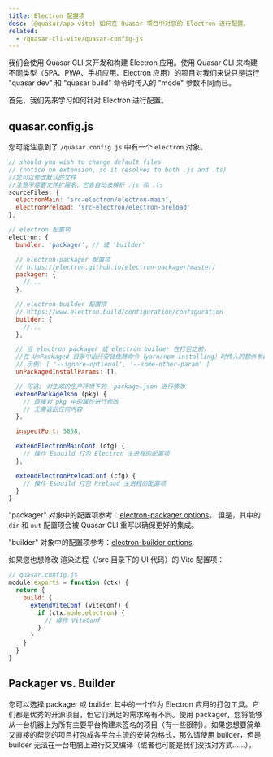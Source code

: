 ```yaml
---
title: Electron 配置项
desc: (@quasar/app-vite) 如何在 Quasar 项目中对您的 Electron 进行配置。
related:
  - /quasar-cli-vite/quasar-config-js
---
```

我们会使用 Quasar CLI 来开发和构建 Electron 应用。使用 Quasar CLI 来构建不同类型（SPA、PWA、手机应用、Electron 应用）的项目对我们来说只是运行 "quasar dev" 和 "quasar build" 命令时传入的 "mode" 参数不同而已。

首先，我们先来学习如何针对 Electron 进行配置。

## quasar.config.js
您可能注意到了 `/quasar.config.js`  中有一个 `electron` 对象。

```js
// should you wish to change default files
// (notice no extension, so it resolves to both .js and .ts)
//您可以修改默认的文件
//注意不需要文件扩展名，它会自动去解析 .js 和 .ts
sourceFiles: {
  electronMain: 'src-electron/electron-main',
  electronPreload: 'src-electron/electron-preload'
},

// electron 配置项
electron: {
  bundler: 'packager', // 或 'builder'

  // electron-packager 配置项
  // https://electron.github.io/electron-packager/master/
  packager: {
    //...
  },

  // electron-builder 配置项
  // https://www.electron.build/configuration/configuration
  builder: {
    //...
  },

  // 当 electron packager 或 electron builder 在打包之前，
  //在 UnPackaged 目录中运行安装依赖命令（yarn/npm installing）时传入的额外参数
  // 示例: [ '--ignore-optional', '--some-other-param' ]
  unPackagedInstallParams: [],

  // 可选; 对生成的生产环境下的  package.json 进行修改
  extendPackageJson (pkg) {
    // 直接对 pkg 中的属性进行修改
    // 无需返回任何内容
  },

  inspectPort: 5858,

  extendElectronMainConf (cfg) {
    // 操作 Esbuild 打包 Electron 主进程的配置项
  },

  extendElectronPreloadConf (cfg) {
    // 操作 Esbuild 打包 Preload 主进程的配置项
  }
}
```
"packager" 对象中的配置项参考：[electron-packager options](https://electron.github.io/electron-packager/main/)。
但是，其中的 `dir` 和 `out` 配置项会被  Quasar CLI 重写以确保更好的集成。

"builder" 对象中的配置项参考：[electron-builder options](https://www.electron.build/configuration/configuration).

如果您也想修改 渲染进程（/src 目录下的 UI 代码）的 Vite 配置项：

```js
// quasar.config.js
module.exports = function (ctx) {
  return {
    build: {
      extendViteConf (viteConf) {
        if (ctx.mode.electron) {
          // 操作 ViteConf
        }
      }
    }
  }
}
```

## Packager vs. Builder
您可以选择 packager 或 builder 其中的一个作为 Electron 应用的打包工具。它们都是优秀的开源项目，但它们满足的需求略有不同。使用 packager，您将能够从一台机器上为所有主要平台构建未签名的项目（有一些限制）。如果您想要简单又直接的帮您的项目打包成各平台主流的安装包格式，那么请使用 builder，但是 builder 无法在一台电脑上进行交叉编译（或者也可能是我们没找对方式……）。
